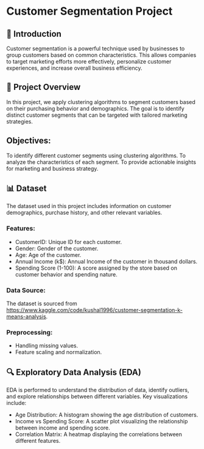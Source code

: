 # Customer Segmentation Project

## 🚀 Introduction <a name="introduction"></a>
Customer segmentation is a powerful technique used by businesses to group customers based on common characteristics. This allows companies to target marketing efforts more effectively, personalize customer experiences, and increase overall business efficiency.

## 📝 Project Overview <a name="project-overview"></a>
In this project, we apply clustering algorithms to segment customers based on their purchasing behavior and demographics. The goal is to identify distinct customer segments that can be targeted with tailored marketing strategies.

## Objectives:
To identify different customer segments using clustering algorithms.
To analyze the characteristics of each segment.
To provide actionable insights for marketing and business strategy.
## 📊 Dataset <a name="dataset"></a>
The dataset used in this project includes information on customer demographics, purchase history, and other relevant variables.

### Features:
* CustomerID: Unique ID for each customer.
* Gender: Gender of the customer.
* Age: Age of the customer.
* Annual Income (k$): Annual Income of the customer in thousand dollars.
* Spending Score (1-100): A score assigned by the store based on customer behavior and spending nature.

### Data Source:
The dataset is sourced from https://www.kaggle.com/code/kushal1996/customer-segmentation-k-means-analysis.

### Preprocessing:
* Handling missing values.
* Feature scaling and normalization.
## 🔍 Exploratory Data Analysis (EDA) <a name="eda"></a>
EDA is performed to understand the distribution of data, identify outliers, and explore relationships between different variables. Key visualizations include:

* Age Distribution: A histogram showing the age distribution of customers.
* Income vs Spending Score: A scatter plot visualizing the relationship between income and spending score.
* Correlation Matrix: A heatmap displaying the correlations between different features.
